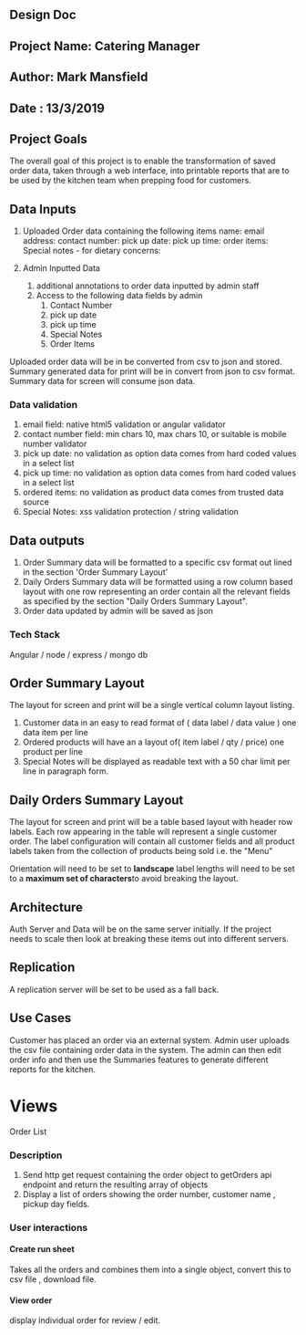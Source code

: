 ## Design Doc

## Project Name: Catering Manager

## Author: Mark Mansfield

## Date : 13/3/2019

## Project Goals

The overall goal of this project is to enable the transformation of
saved order data, taken through a web interface, into printable reports that are to be used by the kitchen team
when prepping food for customers.

## Data Inputs

1. Uploaded Order data containing the following items
   name:
   email address:
   contact number:
   pick up date:
   pick up time:
   order items:
   Special notes - for dietary concerns:

2. Admin Inputted Data
   1. additional annotations to order data inputted by admin staff
   2. Access to the following data fields by admin
      1. Contact Number
      2. pick up date
      3. pick up time
      4. Special Notes
      5. Order Items

Uploaded order data will be in be converted from csv to json and stored.
Summary generated data for print will be in convert from json to csv format.
Summary data for screen will consume json data.

### Data validation

1.  email field: native html5 validation or angular validator
2.  contact number field: min chars 10, max chars 10, or suitable is mobile number validator
3.  pick up date: no validation as option data comes from hard coded values in a select list
4.  pick up time: no validation as option data comes from hard coded values in a select list
5.  ordered items: no validation as product data comes from trusted data source
6.  Special Notes: xss validation protection / string validation

## Data outputs

1. Order Summary data will be formatted to a specific csv format out lined in the section 'Order Summary Layout'
2. Daily Orders Summary data will be formatted using a row column based layout with one row representing an order contain all the relevant fields as specified by the section "Daily Orders Summary Layout".
3. Order data updated by admin will be saved as json

### Tech Stack

Angular / node / express / mongo db

## Order Summary Layout

The layout for screen and print will be a single vertical column layout listing.

1. Customer data in an easy to read format of ( data label / data value ) one data item per line
2. Ordered products will have an a layout of( item label / qty / price) one product per line
3. Special Notes will be displayed as readable text with a 50 char limit per line in paragraph form.

## Daily Orders Summary Layout

The layout for screen and print will be a table based layout with header row labels.
Each row appearing in the table will represent a single customer order.
The label configuration will contain all customer fields and all product labels taken from the collection of products being sold i.e. the "Menu"

Orientation will need to be set to <b>landscape</b>
label lengths will need to be set to a <b>maximum set of characters</b>to avoid breaking the layout.

## Architecture

Auth Server and Data will be on the same server initially. If the project needs to scale then look at breaking these items out into different servers.

## Replication

A replication server will be set to be used as a fall back.

## Use Cases

Customer has placed an order via an external system.
Admin user uploads the csv file containing order data in the system.
The admin can then edit order info and then use the Summaries features to generate different reports for the kitchen.

# Views

Order List

### Description

1. Send http get request containing the order object to getOrders api endpoint and return the resulting array of objects
2. Display a list of orders showing the order number, customer name , pickup day fields.

### User interactions

#### Create run sheet

Takes all the orders and combines them into a single object, convert this to csv file , download file.

#### View order

display individual order for review / edit.
